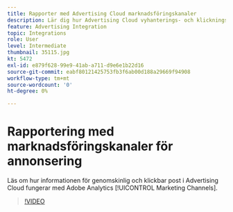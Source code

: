 ```yaml
---
title: Rapporter med Advertising Cloud marknadsföringskanaler
description: Lär dig hur Advertising Cloud vyhanterings- och klickningsdata fungerar med Adobe Analytics Marketing Channel.
feature: Advertising Integration
topic: Integrations
role: User
level: Intermediate
thumbnail: 35115.jpg
kt: 5472
exl-id: e879f628-99e9-41ab-a711-d9e6e1b22d16
source-git-commit: eabf80121425753fb3f6ab00d188a29669f94908
workflow-type: tm+mt
source-wordcount: '0'
ht-degree: 0%

---
```


# Rapportering med marknadsföringskanaler för annonsering

Läs om hur informationen för genomskinlig och klickbar post i Advertising Cloud fungerar med Adobe Analytics [!UICONTROL Marketing Channels].

>[!VIDEO](https://video.tv.adobe.com/v/35115/?quality=12&learn=on)
